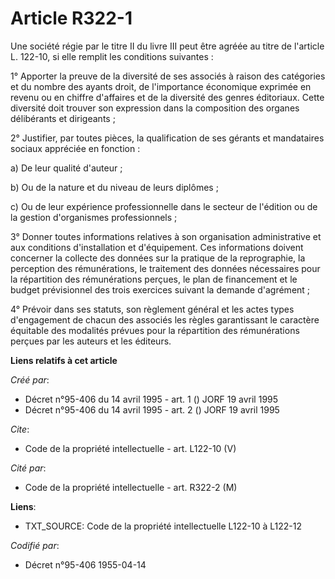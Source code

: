 # Article R322-1

Une société régie par le titre II du livre III peut être agréée au titre de l'article L. 122-10, si elle remplit les
conditions suivantes : 

1° Apporter la preuve de la diversité de ses associés à raison des catégories et du nombre des ayants droit, de l'importance
économique exprimée en revenu ou en chiffre d'affaires et de la diversité des genres éditoriaux. Cette diversité doit trouver
son expression dans la composition des organes délibérants et dirigeants ; 

2° Justifier, par toutes pièces, la qualification de ses gérants et mandataires sociaux appréciée en fonction : 

a) De leur qualité d'auteur ; 

b) Ou de la nature et du niveau de leurs diplômes ; 

c) Ou de leur expérience professionnelle dans le secteur de l'édition ou de la gestion d'organismes professionnels ; 

3° Donner toutes informations relatives à son organisation administrative et aux conditions d'installation et d'équipement.
Ces informations doivent concerner la collecte des données sur la pratique de la reprographie, la perception des
rémunérations, le traitement des données nécessaires pour la répartition des rémunérations perçues, le plan de financement et
le budget prévisionnel des trois exercices suivant la demande d'agrément ; 

4° Prévoir dans ses statuts, son règlement général et les actes types d'engagement de chacun des associés les règles
garantissant le caractère équitable des modalités prévues pour la répartition des rémunérations perçues par les auteurs et
les éditeurs.

**Liens relatifs à cet article**

_Créé par_:

  - Décret n°95-406 du 14 avril 1995 - art. 1 () JORF 19 avril 1995
  - Décret n°95-406 du 14 avril 1995 - art. 2 () JORF 19 avril 1995

_Cite_:

  - Code de la propriété intellectuelle - art. L122-10 (V)

_Cité par_:

  - Code de la propriété intellectuelle - art. R322-2 (M)

**Liens**:

  - TXT_SOURCE: Code de la propriété intellectuelle L122-10 à L122-12

_Codifié par_:

  - Décret n°95-406 1955-04-14
